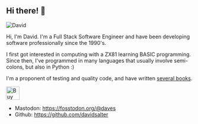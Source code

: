 
## Hi there! 👋

<img class="avatar" src="/static/assets/david.jpg" alt="David">

Hi, I'm David.  I'm a Full Stack Software Engineer and have been developing software professionally since the 1990's.

I first got interested in computing with a ZX81 learning BASIC programming. Since then, I've programmed in many languages that usually involve semi-colons, but also in Python :)

I'm a proponent of testing and quality code, and have written [several books](https://www.packtpub.com/authors/david-salter).

<a href='https://ko-fi.com/K3K5WRLXC' target='_blank'><img height='36' style='border:0px;height:36px;' src='https://storage.ko-fi.com/cdn/kofi2.png?v=3' border='0' alt='Buy Me a Coffee at ko-fi.com' /></a>

- Mastodon: https://fosstodon.org/@daves
- Github: https://github.com/davidsalter

